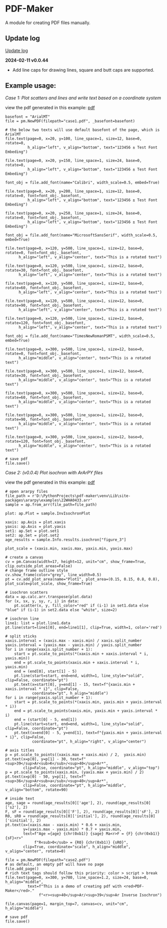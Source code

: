 # PDF-Maker
A module for creating PDF files manually.

## Update log

[Update log](/update/UPDATE_LOG.md)

**2024-02-11 v0.0.44**
* Add line caps for drawing lines, square and butt caps are supported.

## Example usage:

*Case 1: Plot scatters and lines and write text based on a coordinate system*

view the pdf generated in this example: [pdf](tests/case1.pdf)
    
    basefont = "ArialMT"
    file = pm.NewPDF(filepath="case1.pdf", _basefont=basefont)

    # the below two texts will use default basefont of the page, which is ArialMT
    file.text(page=0, x=20, y=100, line_space=1, size=12, base=0, rotate=0,
              h_align="left", v_align="bottom", text="123456 ± Test Font Embeding")

    file.text(page=0, x=20, y=150, line_space=1, size=24, base=0, rotate=0,
              h_align="left", v_align="bottom", text="123456 ± Test Font Embeding")

    font_obj = file.add_font(name="Calibri", width_scale=0.5, embed=True)

    file.text(page=0, x=20, y=200, line_space=1, size=12, base=0, rotate=0, font=font_obj._basefont,
              h_align="left", v_align="bottom", text="123456 ± Test Font Embeding")

    file.text(page=0, x=20, y=250, line_space=1, size=24, base=0, rotate=0, font=font_obj._basefont,
              h_align="left", v_align="bottom", text="123456 ± Test Font Embeding")

    font_obj = file.add_font(name="MicrosoftSansSerif", width_scale=0.5, embed=True)

    file.text(page=0, x=120, y=500, line_space=1, size=12, base=0, rotate=0, font=font_obj._basefont,
          h_align="left", v_align="center", text="This is a rotated text")

    file.text(page=0, x=120, y=500, line_space=1, size=12, base=0, rotate=30, font=font_obj._basefont,
          h_align="left", v_align="center", text="This is a rotated text")

    file.text(page=0, x=120, y=500, line_space=1, size=12, base=0, rotate=60, font=font_obj._basefont,
          h_align="left", v_align="center", text="This is a rotated text")

    file.text(page=0, x=120, y=500, line_space=1, size=12, base=0, rotate=90, font=font_obj._basefont,
          h_align="left", v_align="center", text="This is a rotated text")

    file.text(page=0, x=120, y=500, line_space=1, size=12, base=0, rotate=120, font=font_obj._basefont,
          h_align="left", v_align="center", text="This is a rotated text")

    font_obj = file.add_font(name="TimesNewRomanPSMT", width_scale=0.5, embed=True)

    file.text(page=0, x=300, y=500, line_space=1, size=12, base=0, rotate=0, font=font_obj._basefont,
          h_align="middle", v_align="center", text="This is a rotated text")

    file.text(page=0, x=300, y=500, line_space=1, size=12, base=0, rotate=30, font=font_obj._basefont,
          h_align="middle", v_align="center", text="This is a rotated text")

    file.text(page=0, x=300, y=500, line_space=1, size=12, base=0, rotate=60, font=font_obj._basefont,
          h_align="middle", v_align="center", text="This is a rotated text")

    file.text(page=0, x=300, y=500, line_space=1, size=12, base=0, rotate=90, font=font_obj._basefont,
          h_align="middle", v_align="center", text="This is a rotated text")

    file.text(page=0, x=300, y=500, line_space=1, size=12, base=0, rotate=120, font=font_obj._basefont,
          h_align="middle", v_align="center", text="This is a rotated text")

    # save pdf
    file.save()


*Case 2: (v0.0.4) Plot isochron with ArArPY files*

view the pdf generated in this example: [pdf](tests/case2.pdf)

    # open ararpy files
    file_path = r'D:\PythonProjects\pdf-maker\venv\Lib\site-packages\ararpy\examples\22WHA0433.arr'
    sample = ap.from_arr(file_path=file_path)

    plot: ap.Plot = sample.InvIsochronPlot

    xaxis: ap.Axis = plot.xaxis
    yaxis: ap.Axis = plot.yaxis
    set1: ap.Set = plot.set1
    set2: ap.Set = plot.set2
    age_results = sample.Info.results.isochron["figure_3"]

    plot_scale = (xaxis.min, xaxis.max, yaxis.min, yaxis.max)

    # create a canvas
    cv = pm.Canvas(width=17, height=12, unit="cm", show_frame=True, clip_outside_plot_areas=False)
    # change frame outline style
    cv.show_frame(color="grey", line_width=0.5)
    pt = cv.add_plot_area(name="Plot1", plot_area=(0.15, 0.15, 0.8, 0.8), plot_scale=plot_scale, show_frame=True)

    # isochron scatters
    data = ap.calc.arr.transpose(plot.data)
    for (x, sx, y, sy, r, i) in data:
        pt.scatter(x, y, fill_color="red" if (i-1) in set1.data else "blue" if (i-1) in set2.data else "white", size=2)

    # isochron line
    line1: list = plot.line1.data
    pt.line(start=line1[0], end=line1[1], clip=True, width=1, color='red')

    # split sticks
    xaxis.interval = (xaxis.max - xaxis.min) / xaxis.split_number
    yaxis.interval = (yaxis.max - yaxis.min) / yaxis.split_number
    for i in range(xaxis.split_number + 1):
        start = pt.scale_to_points(*(xaxis.min + xaxis.interval * i, yaxis.min))
        end = pt.scale_to_points(xaxis.min + xaxis.interval * i, yaxis.min)
        end = (end[0], start[1] - 5)
        pt.line(start=start, end=end, width=1, line_style="solid", clip=False, coordinate="pt")
        pt.text(x=start[0], y=end[1] - 15, text=f"{xaxis.min + xaxis.interval * i}", clip=False,
                coordinate="pt", h_align="middle")
    for i in range(yaxis.split_number + 1):
        start = pt.scale_to_points(*(xaxis.min, yaxis.min + yaxis.interval * i))
        end = pt.scale_to_points(xaxis.min, yaxis.min + yaxis.interval * i)
        end = (start[0] - 5, end[1])
        pt.line(start=start, end=end, width=1, line_style="solid", clip=False, coordinate="pt")
        pt.text(x=end[0] - 5, y=end[1], text=f"{yaxis.min + yaxis.interval * i}", clip=False,
                coordinate="pt", h_align="right", v_align="center")

    # axis titles
    p = pt.scale_to_points((xaxis.max + xaxis.min) / 2,  yaxis.min)
    pt.text(x=p[0], y=p[1] - 30, text=f"<sup>39</sup>Ar<sub>K</sub>/<sup>40</sup>Ar*",
            clip=False, coordinate="pt", h_align="middle", v_align="top")
    p = pt.scale_to_points(xaxis.min, (yaxis.max + yaxis.min) / 2)
    pt.text(x=p[0] - 50, y=p[1], text=f"<sup>36</sup>Ar<sub>a</sub>/<sup>40</sup>Ar*",
            clip=False, coordinate="pt", h_align="middle", v_align="bottom", rotate=90)

    # inside text
    age, sage = round(age_results[0]['age'], 2), round(age_results[0]['s2'], 2)
    F, sF = round(age_results[0]['F'], 2), round(age_results[0]['sF'], 2)
    R0, sR0 = round(age_results[0]['initial'], 2), round(age_results[0]['sinitial'], 2)
    pt.text(x=(xaxis.max - xaxis.min) * 0.6 + xaxis.min,
            y=(yaxis.max - yaxis.min) * 0.7 + yaxis.min,
            text=f"Age ={age} {chr(0xb1)} {sage} Ma<r>F = {F} {chr(0xb1)} {sF}<r>"
                 f"R<sub>0</sub> = {R0} {chr(0xb1)} {sR0}",
            clip=True, coordinate="scale", h_align="middle", v_align="center", rotate=0)

    file = pm.NewPDF(filepath="case2.pdf")
    # as default, an empty pdf will have no page
    file.add_page()
    # rich text tags should follow this priority: color > script > break
    file.text(page=0, x=300, y=780, line_space=1.2, size=24, base=0, h_align="middle",
              text=f"This is a demo of creating pdf with <red>PDF-Maker</red>."
                   f"<r><sup>40</sup>Ar/<sup>39</sup>Ar Inverse Isochron")

    file.canvas(page=1, margin_top=7, canvas=cv, unit="cm", h_align="middle")

    # save pdf
    file.save()
    